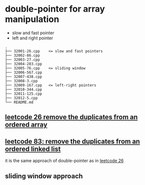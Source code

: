 # double-pointer for array manipulation

* slow and fast pointer
* left and right pointer

```
.
├── 32001-26.cpp    <= slow and fast pointers
├── 32002-86.cpp
├── 32003-27.cpp
├── 32004-283.cpp
├── 32005-76.cpp    <= sliding window
├── 32006-567.cpp   
├── 32007-438.cpp
├── 32008-3.cpp
├── 32009-167.cpp   <= left-right pointers
├── 32010-344.cpp
├── 32011-125.cpp
├── 32012-5.cpp
└── README.md
```

## [leetcode 26 remove the duplicates from an ordered array](https://leetcode.com/problems/remove-duplicates-from-sorted-array/)

## [leetcode 83: remove the duplicates from an ordered linked list](https://leetcode.com/problems/remove-duplicates-from-sorted-list/)

it is the same approach of double-pointer as in [leetcode 26](https://leetcode.com/problems/remove-duplicates-from-sorted-array/)

## sliding window approach

